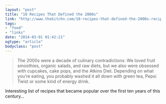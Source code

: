 ```yaml
---
layout: "post"
title: "10 Recipes That Defined the 2000s"
link: "http://www.thekitchn.com/10-recipes-that-defined-the-2000s-recipes-of-the-decade-200720"
tags: 
- "food"
- "links"
date: "2014-03-01 01:42:21"
ogtype: "article"
bodyclass: "post"
---
```


> The 2000s were a decade of culinary contradictions: We loved fruit smoothies, organic salads, and raw diets, but we also were obsessed with cupcakes, cake pops, and the Atkins Diet. Depending on what you’re eating, you probably washed it all down with green tea, Pepsi Twist or some kind of energy drink.

Interesting list of recipes that became popular over the first ten years of this century…